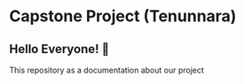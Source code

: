 # Capstone Project (Tenunnara)
## Hello Everyone! :wave:

This repository as a documentation about our project
